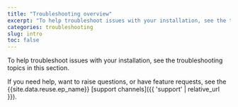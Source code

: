```yaml
---
title: "Troubleshooting overview"
excerpt: "To help troubleshoot issues with your installation, see the troubleshooting topics in this section."
categories: troubleshooting
slug: intro
toc: false
---
```


To help troubleshoot issues with your installation, see the troubleshooting topics in this section.

If you need help, want to raise questions, or have feature requests, see the {{site.data.reuse.ep_name}} [support channels]({{ 'support' | relative_url }}).
